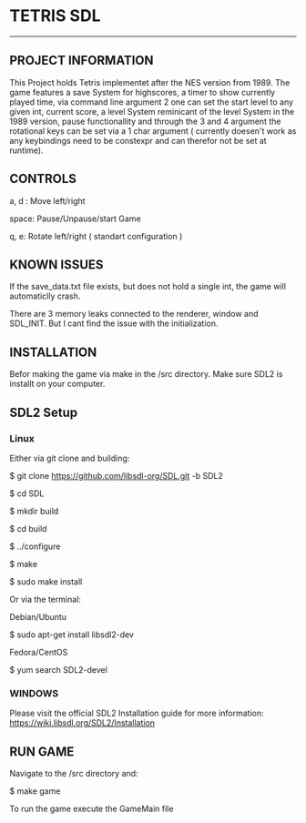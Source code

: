 # TETRIS SDL
- - - -

## PROJECT INFORMATION

This Project holds Tetris implementet after the NES version from 1989.
The game features a save System for highscores, a timer to show currently played time,
via command line argument 2 one can set the start level to any given int,
current score, a level System reminicant of the level System in the 1989 version,
pause functionallity and through the 3 and 4 argument the rotational keys can be set via a 1 char argument ( currently doesen't work as any keybindings need to be constexpr and can therefor not be set at runtime).

## CONTROLS

a, d : Move left/right

space: Pause/Unpause/start Game

q, e: Rotate left/right ( standart configuration )


## KNOWN ISSUES

If the save_data.txt file exists, but does not hold a single int,
the game will automaticlly crash.

There are 3 memory leaks connected to the renderer, window and SDL_INIT.
But I cant find the issue with the initialization.

## INSTALLATION

Befor making the game via make in the /src directory. 
Make sure SDL2 is installt on your computer.

## SDL2 Setup

### Linux

Either via git clone and building:

$ git clone https://github.com/libsdl-org/SDL.git -b SDL2

$ cd SDL

$ mkdir build

$ cd build

$ ../configure

$ make

$ sudo make install

Or via the terminal:

Debian/Ubuntu

$ sudo apt-get install libsdl2-dev

Fedora/CentOS

$ yum search SDL2-devel

### WINDOWS

Please visit the official SDL2 Installation guide for more information:
https://wiki.libsdl.org/SDL2/Installation

## RUN GAME

Navigate to the /src directory and:

$ make game

To run the game execute the GameMain file
